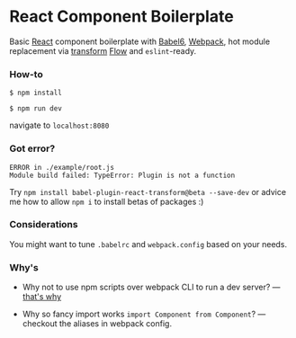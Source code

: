 # React Component Boilerplate

Basic [React](https://facebook.github.io/react/) component boilerplate with [Babel6](http://babeljs.io/), [Webpack](https://webpack.github.io/), hot module replacement via [transform](https://github.com/gaearon/babel-plugin-react-transform) [Flow](http://flowtype.org/) and `eslint`-ready.

### How-to

`$ npm install`

`$ npm run dev`

navigate to `localhost:8080`

### Got error?

```
ERROR in ./example/root.js
Module build failed: TypeError: Plugin is not a function
```

Try `npm install babel-plugin-react-transform@beta --save-dev` or advice me how to allow `npm i` to install betas of packages :)

### Considerations

You might want to tune `.babelrc` and `webpack.config` based on your needs.


### Why's

- Why not to use npm scripts over webpack CLI to run a dev server? — [that's why](https://github.com/webpack/webpack-dev-server/issues/106)

- Why so fancy import works `import Component from Component`? — checkout the aliases in webpack config.
